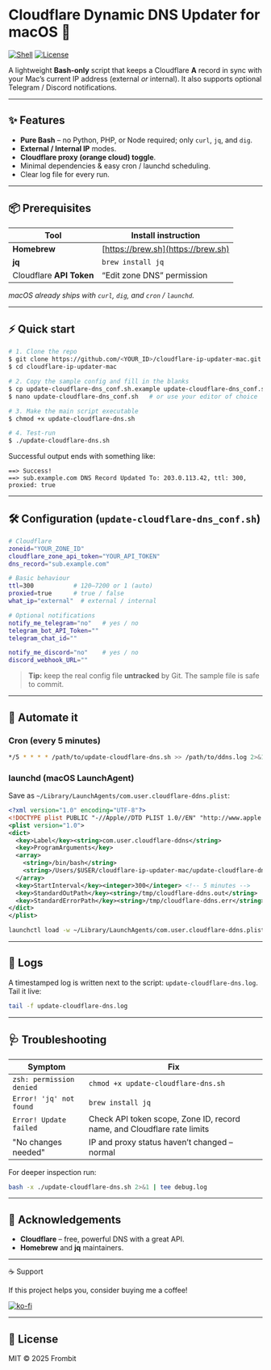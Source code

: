 # Cloudflare Dynamic DNS Updater for macOS 🚀

[![Shell](https://img.shields.io/badge/shell-bash-blue?logo=gnu-bash)](https://www.gnu.org/software/bash/)
[![License](https://img.shields.io/badge/license-MIT-green)](#license)

A lightweight **Bash‑only** script that keeps a Cloudflare **A** record in sync with your Mac’s current IP address (external *or* internal). It also supports optional Telegram / Discord notifications.

---

## ✨ Features

* **Pure Bash** – no Python, PHP, or Node required; only `curl`, `jq`, and `dig`.
* **External / Internal IP** modes.
* **Cloudflare proxy (orange cloud) toggle**.
* Minimal dependencies & easy cron / launchd scheduling.
* Clear log file for every run.

---

## 📦 Prerequisites

| Tool                     | Install instruction                |
| ------------------------ | ---------------------------------- |
| **Homebrew**             | [https://brew.sh](https://brew.sh) |
| **jq**                   | `brew install jq`                  |
| Cloudflare **API Token** | “Edit zone DNS” permission         |

*macOS already ships with `curl`, `dig`, and `cron` / `launchd`.*

---

## ⚡ Quick start

```bash
# 1. Clone the repo
$ git clone https://github.com/<YOUR_ID>/cloudflare-ip-updater-mac.git
$ cd cloudflare-ip-updater-mac

# 2. Copy the sample config and fill in the blanks
$ cp update-cloudflare-dns_conf.sh.example update-cloudflare-dns_conf.sh
$ nano update-cloudflare-dns_conf.sh   # or use your editor of choice

# 3. Make the main script executable
$ chmod +x update-cloudflare-dns.sh

# 4. Test‑run
$ ./update-cloudflare-dns.sh
```

Successful output ends with something like:

```
==> Success!
==> sub.example.com DNS Record Updated To: 203.0.113.42, ttl: 300, proxied: true
```

---

## 🛠️ Configuration (`update-cloudflare-dns_conf.sh`)

```bash
# Cloudflare
zoneid="YOUR_ZONE_ID"
cloudflare_zone_api_token="YOUR_API_TOKEN"
dns_record="sub.example.com"

# Basic behaviour
ttl=300           # 120–7200 or 1 (auto)
proxied=true      # true / false
what_ip="external"  # external / internal

# Optional notifications
notify_me_telegram="no"   # yes / no
telegram_bot_API_Token=""
telegram_chat_id=""

notify_me_discord="no"    # yes / no
discord_webhook_URL=""
```

> **Tip:** keep the real config file **untracked** by Git. The sample file is safe to commit.

---

## 🔄 Automate it

### Cron (every 5 minutes)

```bash
*/5 * * * * /path/to/update-cloudflare-dns.sh >> /path/to/ddns.log 2>&1
```

### launchd (macOS LaunchAgent)

Save as `~/Library/LaunchAgents/com.user.cloudflare-ddns.plist`:

```xml
<?xml version="1.0" encoding="UTF-8"?>
<!DOCTYPE plist PUBLIC "-//Apple//DTD PLIST 1.0//EN" "http://www.apple.com/DTDs/PropertyList-1.0.dtd">
<plist version="1.0">
<dict>
  <key>Label</key><string>com.user.cloudflare-ddns</string>
  <key>ProgramArguments</key>
  <array>
    <string>/bin/bash</string>
    <string>/Users/$USER/cloudflare-ip-updater-mac/update-cloudflare-dns.sh</string>
  </array>
  <key>StartInterval</key><integer>300</integer> <!-- 5 minutes -->
  <key>StandardOutPath</key><string>/tmp/cloudflare-ddns.out</string>
  <key>StandardErrorPath</key><string>/tmp/cloudflare-ddns.err</string>
</dict>
</plist>
```

```bash
launchctl load -w ~/Library/LaunchAgents/com.user.cloudflare-ddns.plist
```

---

## 📜 Logs

A timestamped log is written next to the script: `update-cloudflare-dns.log`. Tail it live:

```bash
tail -f update-cloudflare-dns.log
```

---

## 🩺 Troubleshooting

| Symptom                  | Fix                                                                     |
| ------------------------ | ----------------------------------------------------------------------- |
| `zsh: permission denied` | `chmod +x update-cloudflare-dns.sh`                                     |
| `Error! 'jq' not found`  | `brew install jq`                                                       |
| `Error! Update failed`   | Check API token scope, Zone ID, record name, and Cloudflare rate limits |
| "No changes needed"      | IP and proxy status haven’t changed – normal                            |

For deeper inspection run:

```bash
bash -x ./update-cloudflare-dns.sh 2>&1 | tee debug.log
```

---

## 🙏 Acknowledgements

* **Cloudflare** – free, powerful DNS with a great API.
* **Homebrew** and **jq** maintainers.

---

☕ Support

If this project helps you, consider buying me a coffee!

[![ko-fi](https://ko-fi.com/img/githubbutton_sm.svg)](https://ko-fi.com/frombit)

---


## 📄 License

MIT © 2025 Frombit
